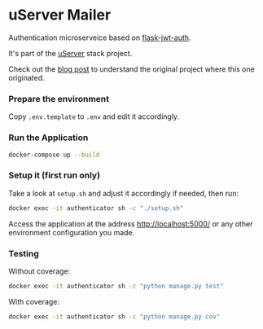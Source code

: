 # uServer Mailer

Authentication microserveice based on [flask-jwt-auth](https://github.com/realpython/flask-jwt-auth).

It's part of the [uServer](https://github.com/users/ferdn4ndo/projects/1) stack project.

Check out the [blog post](https://realpython.com/blog/python/token-based-authentication-with-flask/) to understand the original project where this one originated.

### Prepare the environment

Copy `.env.template` to `.env` and edit it accordingly.

### Run the Application

```sh
docker-compose up --build
```

### Setup it (first run only)

Take a look at `setup.sh` and adjust it accordingly if needed, then run:

```sh
docker exec -it authenticator sh -c "./setup.sh"
```

Access the application at the address [http://localhost:5000/](http://localhost:5000/) or any other environment configuration you made.

### Testing

Without coverage:

```sh
docker exec -it authenticator sh -c "python manage.py test"
```

With coverage:

```sh
docker exec -it authenticator sh -c "python manage.py cov"
```
